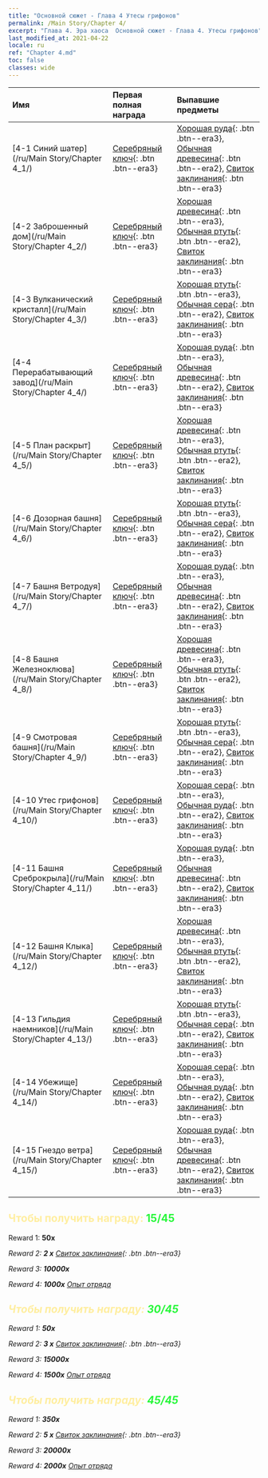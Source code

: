 ```yaml
---
title: "Основной сюжет - Глава 4 Утесы грифонов"
permalink: /Main Story/Chapter 4/
excerpt: "Глава 4. Эра хаоса  Основной сюжет - Глава 4. Утесы грифонов"
last_modified_at: 2021-04-22
locale: ru
ref: "Chapter 4.md"
toc: false
classes: wide
---
```


  | Имя |  Первая полная награда | Выпавшие предметы |
  |:------------|:------------|:------------| 
  | [4-1 Синий шатер](/ru/Main Story/Chapter 4_1/) | [Серебряный ключ](/ItemsRU/con_693/){: .btn .btn--era3} | [Хорошая руда](/ItemsRU/mat_12/){: .btn .btn--era3}, [Обычная древесина](/ItemsRU/mat_7/){: .btn .btn--era2}, [Свиток заклинания](/ItemsRU/con_694/){: .btn .btn--era3} |
  | [4-2 Заброшенный дом](/ru/Main Story/Chapter 4_2/) | [Серебряный ключ](/ItemsRU/con_693/){: .btn .btn--era3} | [Хорошая древесина](/ItemsRU/mat_13/){: .btn .btn--era3}, [Обычная ртуть](/ItemsRU/mat_8/){: .btn .btn--era2}, [Свиток заклинания](/ItemsRU/con_694/){: .btn .btn--era3} |
  | [4-3 Вулканический кристалл](/ru/Main Story/Chapter 4_3/) | [Серебряный ключ](/ItemsRU/con_693/){: .btn .btn--era3} | [Хорошая ртуть](/ItemsRU/mat_14/){: .btn .btn--era3}, [Обычная сера](/ItemsRU/mat_9/){: .btn .btn--era2}, [Свиток заклинания](/ItemsRU/con_694/){: .btn .btn--era3} |
  | [4-4 Перерабатывающий завод](/ru/Main Story/Chapter 4_4/) | [Серебряный ключ](/ItemsRU/con_693/){: .btn .btn--era3} | [Хорошая руда](/ItemsRU/mat_12/){: .btn .btn--era3}, [Обычная древесина](/ItemsRU/mat_7/){: .btn .btn--era2}, [Свиток заклинания](/ItemsRU/con_694/){: .btn .btn--era3} |
  | [4-5 План раскрыт](/ru/Main Story/Chapter 4_5/) | [Серебряный ключ](/ItemsRU/con_693/){: .btn .btn--era3} | [Хорошая древесина](/ItemsRU/mat_13/){: .btn .btn--era3}, [Обычная ртуть](/ItemsRU/mat_8/){: .btn .btn--era2}, [Свиток заклинания](/ItemsRU/con_694/){: .btn .btn--era3} |
  | [4-6 Дозорная башня](/ru/Main Story/Chapter 4_6/) | [Серебряный ключ](/ItemsRU/con_693/){: .btn .btn--era3} | [Хорошая ртуть](/ItemsRU/mat_14/){: .btn .btn--era3}, [Обычная сера](/ItemsRU/mat_9/){: .btn .btn--era2}, [Свиток заклинания](/ItemsRU/con_694/){: .btn .btn--era3} |
  | [4-7 Башня Ветродуя](/ru/Main Story/Chapter 4_7/) | [Серебряный ключ](/ItemsRU/con_693/){: .btn .btn--era3} | [Хорошая руда](/ItemsRU/mat_12/){: .btn .btn--era3}, [Обычная древесина](/ItemsRU/mat_7/){: .btn .btn--era2}, [Свиток заклинания](/ItemsRU/con_694/){: .btn .btn--era3} |
  | [4-8 Башня Железноклюва](/ru/Main Story/Chapter 4_8/) | [Серебряный ключ](/ItemsRU/con_693/){: .btn .btn--era3} | [Хорошая древесина](/ItemsRU/mat_13/){: .btn .btn--era3}, [Обычная ртуть](/ItemsRU/mat_8/){: .btn .btn--era2}, [Свиток заклинания](/ItemsRU/con_694/){: .btn .btn--era3} |
  | [4-9 Смотровая башня](/ru/Main Story/Chapter 4_9/) | [Серебряный ключ](/ItemsRU/con_693/){: .btn .btn--era3} | [Хорошая ртуть](/ItemsRU/mat_14/){: .btn .btn--era3}, [Обычная сера](/ItemsRU/mat_9/){: .btn .btn--era2}, [Свиток заклинания](/ItemsRU/con_694/){: .btn .btn--era3} |
  | [4-10 Утес грифонов](/ru/Main Story/Chapter 4_10/) | [Серебряный ключ](/ItemsRU/con_693/){: .btn .btn--era3} | [Хорошая сера](/ItemsRU/mat_15/){: .btn .btn--era3}, [Обычная руда](/ItemsRU/mat_6/){: .btn .btn--era2}, [Свиток заклинания](/ItemsRU/con_694/){: .btn .btn--era3} |
  | [4-11 Башня Среброкрыла](/ru/Main Story/Chapter 4_11/) | [Серебряный ключ](/ItemsRU/con_693/){: .btn .btn--era3} | [Хорошая руда](/ItemsRU/mat_12/){: .btn .btn--era3}, [Обычная древесина](/ItemsRU/mat_7/){: .btn .btn--era2}, [Свиток заклинания](/ItemsRU/con_694/){: .btn .btn--era3} |
  | [4-12 Башня Клыка](/ru/Main Story/Chapter 4_12/) | [Серебряный ключ](/ItemsRU/con_693/){: .btn .btn--era3} | [Хорошая древесина](/ItemsRU/mat_13/){: .btn .btn--era3}, [Обычная ртуть](/ItemsRU/mat_8/){: .btn .btn--era2}, [Свиток заклинания](/ItemsRU/con_694/){: .btn .btn--era3} |
  | [4-13 Гильдия наемников](/ru/Main Story/Chapter 4_13/) | [Серебряный ключ](/ItemsRU/con_693/){: .btn .btn--era3} | [Хорошая ртуть](/ItemsRU/mat_14/){: .btn .btn--era3}, [Обычная сера](/ItemsRU/mat_9/){: .btn .btn--era2}, [Свиток заклинания](/ItemsRU/con_694/){: .btn .btn--era3} |
  | [4-14 Убежище](/ru/Main Story/Chapter 4_14/) | [Серебряный ключ](/ItemsRU/con_693/){: .btn .btn--era3} | [Хорошая сера](/ItemsRU/mat_15/){: .btn .btn--era3}, [Обычная руда](/ItemsRU/mat_6/){: .btn .btn--era2}, [Свиток заклинания](/ItemsRU/con_694/){: .btn .btn--era3} |
  | [4-15 Гнездо ветра](/ru/Main Story/Chapter 4_15/) | [Серебряный ключ](/ItemsRU/con_693/){: .btn .btn--era3} | [Хорошая руда](/ItemsRU/mat_12/){: .btn .btn--era3}, [Обычная древесина](/ItemsRU/mat_7/){: .btn .btn--era2}, [Свиток заклинания](/ItemsRU/con_694/){: .btn .btn--era3} |


## <span style="color: #ffeea0">Чтобы получить награду: </span><span style="color: #27f73a">15/45</span>

 Reward 1:  **50x** <i class="fas fa-gem"/>

 Reward 2: **2 x** [Свиток заклинания](/ItemsRU/con_694/){: .btn .btn--era3}

 Reward 3:  **10000x** <i class="fas fa-coins"/>

 Reward 4:  **1000x** [Опыт отряда](/ItemsRU/con_902/)



## <span style="color: #ffeea0">Чтобы получить награду: </span><span style="color: #27f73a">30/45</span>

 Reward 1:  **50x** <i class="fas fa-gem"/>

 Reward 2: **3 x** [Свиток заклинания](/ItemsRU/con_694/){: .btn .btn--era3}

 Reward 3:  **15000x** <i class="fas fa-coins"/>

 Reward 4:  **1500x** [Опыт отряда](/ItemsRU/con_902/)



## <span style="color: #ffeea0">Чтобы получить награду: </span><span style="color: #27f73a">45/45</span>

 Reward 1:  **350x** <i class="fas fa-gem"/>

 Reward 2: **5 x** [Свиток заклинания](/ItemsRU/con_694/){: .btn .btn--era3}

 Reward 3:  **20000x** <i class="fas fa-coins"/>

 Reward 4:  **2000x** [Опыт отряда](/ItemsRU/con_902/)

